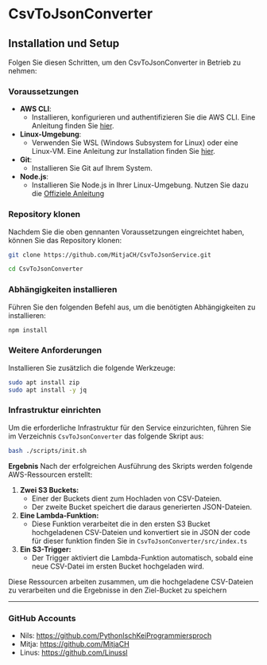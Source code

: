 # CsvToJsonConverter

## Installation und Setup

Folgen Sie diesen Schritten, um den CsvToJsonConverter in Betrieb zu nehmen:

### Voraussetzungen

- **AWS CLI**:
  - Installieren, konfigurieren und authentifizieren Sie die AWS CLI. Eine Anleitung finden Sie [hier](docs/aws-cli-setup.md).
- **Linux-Umgebung**:
  - Verwenden Sie WSL (Windows Subsystem for Linux) oder eine Linux-VM. Eine Anleitung zur Installation finden Sie [hier](docs/wsl-installation.md).
- **Git**:
  - Installieren Sie Git auf Ihrem System.
- **Node.js**:
  - Installieren Sie Node.js in Ihrer Linux-Umgebung. Nutzen Sie dazu die [Offiziele Anleitung](https://nodejs.org/en/download/package-manager)

### Repository klonen

Nachdem Sie die oben gennanten Voraussetzungen eingreichtet haben, können Sie das Repository klonen:

```bash
git clone https://github.com/MitjaCH/CsvToJsonService.git

cd CsvToJsonConverter
```

### Abhängigkeiten installieren

Führen Sie den folgenden Befehl aus, um die benötigten Abhängigkeiten zu installieren:

```bash
npm install
```

### Weitere Anforderungen

Installieren Sie zusätzlich die folgende Werkzeuge:

```bash
sudo apt install zip
sudo apt install -y jq
```

### Infrastruktur einrichten

Um die erforderliche Infrastruktur für den Service einzurichten, führen Sie im Verzeichnis ``CsvToJsonConverter`` das folgende Skript aus:

```bash
bash ./scripts/init.sh
```
**Ergebnis**
Nach der erfolgreichen Ausführung des Skripts werden folgende AWS-Ressourcen erstellt:
1. **Zwei S3 Buckets:**
    - Einer der Buckets dient zum Hochladen von CSV-Dateien.
    - Der zweite Bucket speichert die daraus generierten JSON-Dateien.
2. **Eine Lambda-Funktion:**
    - Diese Funktion verarbeitet die in den ersten S3 Bucket hochgeladenen CSV-Dateien und konvertiert sie in JSON der code für dieser funktion finden Sie in ``CsvToJsonConverter/src/index.ts``
3. **Ein S3-Trigger:**
    - Der Trigger aktiviert die Lambda-Funktion automatisch, sobald eine neue CSV-Datei im ersten Bucket hochgeladen wird.

Diese Ressourcen arbeiten zusammen, um die hochgeladene CSV-Dateien zu verarbeiten und die Ergebnisse in den Ziel-Bucket zu speichern

---

### GitHub Accounts
- Nils: https://github.com/PythonIschKeiProgrammiersproch
- Mitja: https://github.com/MitjaCH
- Linus: https://github.com/Linussl

